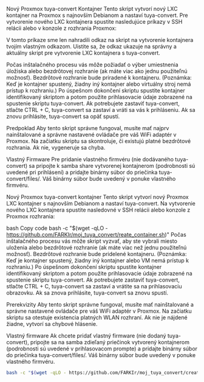 Nový Proxmox tuya-convert Kontajner
Tento skript vytvorí nový LXC kontajner na Proxmox s najnovším Debianom a nastaví tuya-convert. Pre vytvorenie nového LXC kontajnera spustite nasledujúce príkazy v SSH relácii alebo v konzole z rozhrania Proxmox:

V tomto príkaze sme len nahradili odkaz na skript na vytvorenie kontajnera tvojím vlastným odkazom. Uistite sa, že odkaz ukazuje na správny a aktuálny skript pre vytvorenie LXC kontajnera s tuya-convert.

Počas inštalačného procesu vás môže požiadať o výber umiestnenia úložiska alebo bezdrôtovej rozhranie (ak máte viac ako jednu použiteľnú možnosť). Bezdrôtové rozhranie bude priradené k kontajneru. (Poznámka: Keď je kontajner spustený, žiadny iný kontajner alebo virtuálny stroj nemá prístup k rozhraniu.) Po úspešnom dokončení skriptu spustite kontajner identifikovaný skriptom a potom použite prihlasovacie údaje zobrazené na spustenie skriptu tuya-convert. Ak potrebujete zastaviť tuya-convert, stlačte CTRL + C, tuya-convert sa zastaví a vráti sa vás k prihláseniu. Ak sa znovu prihlásite, tuya-convert sa opäť spustí.

Predpoklad
Aby tento skript správne fungoval, musíte mať najprv nainštalované a správne nastavené ovládače pre váš WiFi adaptér v Proxmox. Na začiatku skriptu sa skontroluje, či existujú platné bezdrôtové rozhrania. Ak nie, vygeneruje sa chyba.

Vlastný Firmware
Pre pridanie vlastného firmvéru (nie dodávaného tuya-convert) sa pripojte k samba share vytvorenej kontajnerom (podrobnosti sú uvedené pri prihlásení) a pridajte binárny súbor do priečinka tuya-convert/files/. Váš binárny súbor bude uvedený v ponuke vlastného firmvéru.

Nový Proxmox tuya-convert kontajner
Tento skript vytvorí nový Proxmox LXC kontajner s najnovším Debianom a nastaví tuya-convert. Na vytvorenie nového LXC kontajnera spustite nasledovné v SSH relácii alebo konzole z Proxmox rozhrania:

bash
Copy code
bash -c "$(wget -qLO - https://github.com/FARKIr/moj_tuya_convert/reate_container.sh)"
Počas inštalačného procesu vás môže skript vyzvať, aby ste vybrali miesto uloženia alebo bezdrôtové rozhranie (ak máte viac než jednu použiteľnú možnosť). Bezdrôtové rozhranie bude pridelené kontajneru. (Poznámka: Keď je kontajner spustený, žiadny iný kontajner alebo VM nemá prístup k rozhraniu.) Po úspešnom dokončení skriptu spustite kontajner identifikovaný skriptom a potom použite prihlasovacie údaje zobrazené na spustenie skriptu tuya-convert. Ak potrebujete zastaviť tuya-convert, stlačte CTRL + C, tuya-convert sa zastaví a vrátite sa na prihlasovaciu obrazovku. Ak sa znova prihlásite, tuya-convert sa znovu spustí.

Prerekvizity
Aby tento skript správne fungoval, musíte mať nainštalované a správne nastavené ovládače pre váš WiFi adaptér v Proxmox. Na začiatku skriptu sa otestuje existencia platných WLAN rozhraní. Ak nie je nájdené žiadne, vytvorí sa chybové hlásenie.

Vlastný firmware
Ak chcete pridať vlastný firmware (nie dodaný tuya-convert), pripojte sa na samba zdieľaný priečinok vytvorený kontajnerom (podrobnosti sú uvedené v prihlasovacom prompte) a pridajte binárny súbor do priečinka tuya-convert/files/. Váš binárny súbor bude uvedený v ponuke vlastného firmvéru.


```bash
bash -c "$(wget -qLO - https://github.com/FARKIr/moj_tuya_convert/create_container.sh)"


